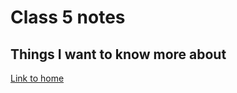 # Class 5 notes

## Things I want to know more about

[Link to home](https://mikeshen7.github.io/reading-notes)
